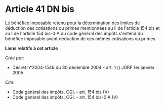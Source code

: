 # Article 41 DN bis

Le bénéfice imposable retenu pour la détermination des limites de déduction des cotisations ou primes mentionnées au II de
l'article 154 bis et au I de l'article 154 bis-0 A du code général des impôts s'entend du bénéfice imposable avant déduction
de ces mêmes cotisations ou primes.

**Liens relatifs à cet article**

_Créé par_:

  - Décret n°2004-1546 du 30 décembre 2004 - art. 1 () JORF 1er janvier 2005

_Cite_:

  - Code général des impôts, CGI. - art. 154 bis (V)
  - Code général des impôts, CGI. - art. 154 bis-0 A (V)
